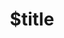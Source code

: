 ---
title: $title
second_title: Aspose.Email for.NETAPIリファレンス
description: $description
type: docs
weight: $weight
url: /ja/net/$ref/
---